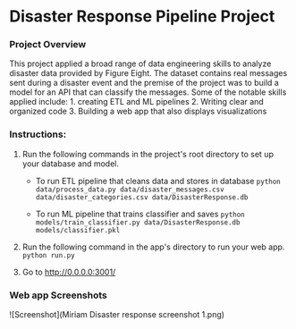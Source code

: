 # Disaster Response Pipeline Project

### Project Overview
This project applied a broad range of data engineering skills to analyze disaster data provided by Figure Eight. The dataset contains real messages sent during a disaster event and the premise of the project was to build a model for an API that can classify the messages. Some of the notable skills applied include:
	1. creating ETL and ML pipelines
	2. Writing clear and organized code
	3. Building a web app that also displays visualizations

### Instructions:
1. Run the following commands in the project's root directory to set up your database and model.

    - To run ETL pipeline that cleans data and stores in database
        `python data/process_data.py data/disaster_messages.csv data/disaster_categories.csv data/DisasterResponse.db`

	- To run ML pipeline that trains classifier and saves
        `python models/train_classifier.py data/DisasterResponse.db models/classifier.pkl`

2. Run the following command in the app's directory to run your web app.
    `python run.py`

3. Go to http://0.0.0.0:3001/

### Web app Screenshots
	
	
![Screenshot](Miriam Disaster response screenshot 1.png)
